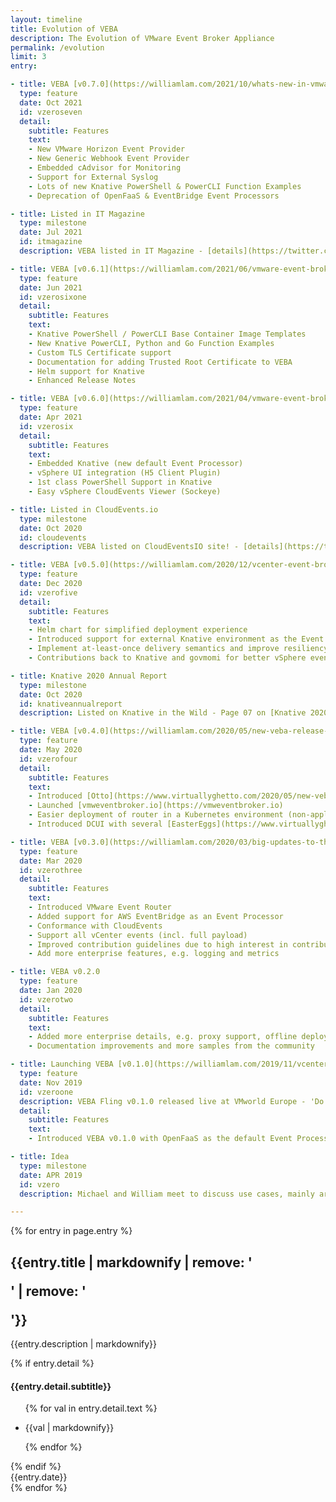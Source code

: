 ```yaml
---
layout: timeline
title: Evolution of VEBA
description: The Evolution of VMware Event Broker Appliance
permalink: /evolution
limit: 3
entry:

- title: VEBA [v0.7.0](https://williamlam.com/2021/10/whats-new-in-vmware-event-broker-appliance-veba-v0-7.html)
  type: feature
  date: Oct 2021
  id: vzeroseven
  detail:
    subtitle: Features
    text:
    - New VMware Horizon Event Provider
    - New Generic Webhook Event Provider
    - Embedded cAdvisor for Monitoring
    - Support for External Syslog
    - Lots of new Knative PowerShell & PowerCLI Function Examples
    - Deprecation of OpenFaaS & EventBridge Event Processors

- title: Listed in IT Magazine
  type: milestone
  date: Jul 2021
  id: itmagazine
  description: VEBA listed in IT Magazine - [details](https://twitter.com/lamw/status/1417984664015314947)

- title: VEBA [v0.6.1](https://williamlam.com/2021/06/vmware-event-broker-appliance-veba-v0-6-1.html)
  type: feature
  date: Jun 2021
  id: vzerosixone
  detail:
    subtitle: Features
    text:
    - Knative PowerShell / PowerCLI Base Container Image Templates
    - New Knative PowerCLI, Python and Go Function Examples
    - Custom TLS Certificate support
    - Documentation for adding Trusted Root Certificate to VEBA
    - Helm support for Knative
    - Enhanced Release Notes

- title: VEBA [v0.6.0](https://williamlam.com/2021/04/vmware-event-broker-appliance-veba-v0-6-is-now-available.html)
  type: feature
  date: Apr 2021
  id: vzerosix
  detail:
    subtitle: Features
    text:
    - Embedded Knative (new default Event Processor)​
    - vSphere UI integration (H5 Client Plugin)​
    - 1st class PowerShell Support in Knative​
    - Easy vSphere CloudEvents Viewer (Sockeye)

- title: Listed in CloudEvents.io
  type: milestone
  date: Oct 2020
  id: cloudevents
  description: VEBA listed on CloudEventsIO site! - [details](https://twitter.com/lamw/status/1362572308754305024)

- title: VEBA [v0.5.0](https://williamlam.com/2020/12/vcenter-event-broker-appliance-veba-v0-5-0.html)
  type: feature
  date: Dec 2020
  id: vzerofive
  detail:
    subtitle: Features
    text:
    - Helm chart for simplified deployment experience
    - Introduced support for external Knative environment​ as the Event Processor
    - Implement at-least-once delivery semantics and improve resiliency across all processors
    - Contributions back to Knative and govmomi for better vSphere eventing integration

- title: Knative 2020 Annual Report
  type: milestone
  date: Oct 2020
  id: knativeannualreport
  description: Listed on Knative in the Wild - Page 07 on [Knative 2020 Annual Report](https://knative.dev/community/contributing//annual_reports/Knative%202020%20Annual%20Report.pdf)

- title: VEBA [v0.4.0](https://williamlam.com/2020/05/new-veba-release-new-website-and-new-mascot.html)
  type: feature
  date: May 2020
  id: vzerofour
  detail:
    subtitle: Features
    text:
    - Introduced [Otto](https://www.virtuallyghetto.com/2020/05/new-veba-release-new-website-and-new-mascot.html)
    - Launched [vmweventbroker.io](https://vmweventbroker.io)
    - Easier deployment of router in a Kubernetes environment (non-appliance mode) → towards core vSphere integration (e.g. WCP)
    - Introduced DCUI with several [EasterEggs](https://www.virtuallyghetto.com/2020/05/new-veba-release-new-website-and-new-mascot.html)

- title: VEBA [v0.3.0](https://williamlam.com/2020/03/big-updates-to-the-vcenter-event-broker-appliance-veba-fling.html)
  type: feature
  date: Mar 2020
  id: vzerothree
  detail:
    subtitle: Features
    text:
    - Introduced VMware Event Router
    - Added support for AWS EventBridge as an Event Processor
    - Conformance with CloudEvents
    - Support all vCenter events (incl. full payload)
    - Improved contribution guidelines due to high interest in contributing to VEBA from customers/partners
    - Add more enterprise features, e.g. logging and metrics

- title: VEBA v0.2.0
  type: feature
  date: Jan 2020
  id: vzerotwo
  detail:
    subtitle: Features
    text:
    - Added more enterprise details, e.g. proxy support, offline deployments
    - Documentation improvements and more samples from the community

- title: Launching VEBA [v0.1.0](https://williamlam.com/2019/11/vcenter-event-broker-appliance-updates-vmworld-fling-community-open-source.html)
  type: feature
  date: Nov 2019
  id: vzeroone
  description: VEBA Fling v0.1.0 released live at VMworld Europe - 'Do it, do it, do it\' chants when @embano1 and @lamw ask if they should release the vCenter Event Broker Appliance fling (powered by @openfaas) live during their [session!](https://twitter.com/bbrundert/status/1192366254570508288)
  detail:
    subtitle: Features
    text:
    - Introduced VEBA v0.1.0 with OpenFaaS as the default Event Processor​ and vCenter as the Event Provider

- title: Idea
  type: milestone
  date: APR 2019
  id: vzero
  description: Michael and William meet to discuss use cases, mainly around event-driven automation/notification and compliance (changes to VMs, DRS, etc.)

---
```


{% for entry in page.entry %}
<div class="timeline-item">
    <div class="timeline-img"></div>
    <div id="{{ entry.id }}" class="timeline-content {% if entry.type == 'milestone' %}milestone{% else if entry.type == 'feature' %}feature{% endif %}">
        <h2 class="post-title"> 
          {{entry.title | markdownify | remove: '<p>' | remove: '</p>'}}
        </h2>
        <p>{{entry.description | markdownify}}</p>
        {% if entry.detail %}
            <h4 class="post-subtitle"> 
                {{entry.detail.subtitle}}
            </h4>
            <ul>
            {% for val in entry.detail.text %}
                <li>
                    <p>{{val | markdownify}}</p>
                </li>
            {% endfor %}
            </ul>
        {% endif %}
        <div class="date">{{entry.date}}</div>
    </div>
</div>
{% endfor %}
